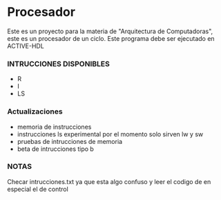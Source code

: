 # Procesador
Este es un proyecto para la materia de "Arquitectura de Computadoras", este es un procesador de un ciclo.
Este programa debe ser ejecutado en ACTIVE-HDL

### INTRUCCIONES DISPONIBLES
- R
- I
- LS

### Actualizaciones
- memoria de instrucciones
- instrucciones ls experimental por el momento solo sirven  lw y sw
- pruebas de intrucciones de memoria
- beta de intrucciones tipo b

### NOTAS
Checar intrucciones.txt ya que esta algo confuso y leer el codigo de en especial el de control

    
